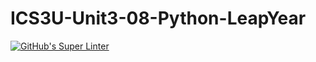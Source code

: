 # ICS3U-Unit3-08-Python-LeapYear

[![GitHub's Super Linter](https://github.com/dbcalitis/ICS3U-Unit3-08-Python-LeapYear/workflows/GitHub's%20Super%20Linter/badge.svg)](https://github.com/dbcalitis/ICS3U-Unit3-08-Python-LeapYear/actions)
